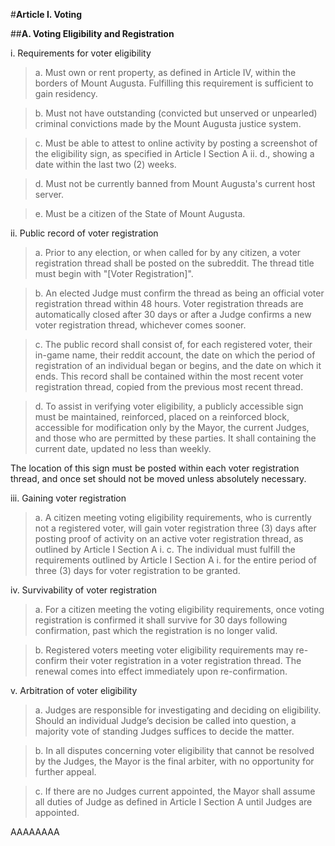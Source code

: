 

#**Article I. Voting**



##**A. Voting Eligibility and Registration**



i. Requirements for voter eligibility



>a. Must own or rent property, as defined in Article IV, within the borders of Mount Augusta. Fulfilling this requirement is sufficient to gain residency.



>b. Must not have outstanding (convicted but unserved or unpearled) criminal convictions made by the Mount Augusta justice system.



>c. Must be able to attest to online activity by posting a screenshot of the eligibility sign, as specified in Article I Section A ii. d., showing a date within the last two (2) weeks.



>d. Must not be currently banned from Mount Augusta's current host server.



>e. Must be a citizen of the State of Mount Augusta.





ii. Public record of voter registration



>a. Prior to any election, or when called for by any citizen, a voter registration thread shall be posted on the subreddit. The thread title must begin with "[Voter Registration]".



>b.  An elected Judge must confirm the thread as being an official voter registration thread within 48 hours. Voter registration threads are automatically closed after 30 days or after a Judge confirms a new voter registration thread, whichever comes sooner.



>c. The public record shall consist of, for each registered voter, their in-game name, their reddit account, the date on which the period of registration of an individual began or begins, and the date on which it ends. This record shall be contained within the most recent voter registration thread, copied from the previous most recent thread.



> d. To assist in verifying voter eligibility, a publicly accessible sign must be maintained, reinforced, placed on a reinforced block, accessible for modification only by the Mayor, the current Judges, and those who are permitted by these parties. It shall containing the current date, updated no less than weekly.



The location of this sign must be posted within each voter registration thread, and once set should not be moved unless absolutely necessary.



iii. Gaining voter registration



>a. A citizen meeting voting eligibility requirements, who is currently not a registered voter, will gain voter registration three (3) days after posting proof of activity on an active voter registration thread, as outlined by Article I Section A i. c. The individual must fulfill the requirements outlined by Article I Section A i. for the entire period of three (3) days for voter registration to be granted.



iv. Survivability of voter registration



>a. For a citizen meeting the voting eligibility requirements, once voting registration is confirmed it shall survive for 30 days following confirmation, past which the registration is no longer valid.



>b. Registered voters meeting voter eligibility requirements may re-confirm their voter registration in a voter registration thread. The renewal comes into effect immediately upon re-confirmation.



v. Arbitration of voter eligibility



>a. Judges are responsible for investigating and deciding on eligibility. Should an individual Judge’s decision be called into question, a majority vote of standing Judges suffices to decide the matter.



>b. In all disputes concerning voter eligibility that cannot be resolved by the Judges, the Mayor is the final arbiter, with no opportunity for further appeal.



>c. If there are no Judges current appointed, the Mayor shall assume all duties of Judge as defined in Article I Section A until Judges are appointed.



AAAAAAAA
